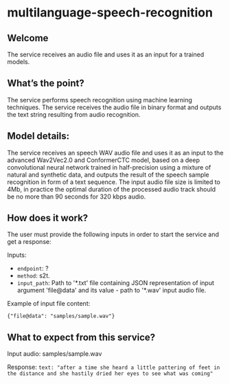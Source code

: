 # multilanguage-speech-recognition

## Welcome

The service receives an audio file and uses it as an input for a trained models.

## What’s the point?

The service performs speech recognition using machine learning techniques.
The service receives the audio file in binary format and outputs the text string resulting from audio recognition. 

##  Model details:

The service receives an speech WAV audio file and uses it as an input to the advanced Wav2Vec2.0 and ConformerCTC model, based on a deep convolutional neural network trained in half-precision using a mixture of natural and synthetic data, and outputs the result of the speech sample recognition in form of a text sequence. The input audio file size is limited to 4Mb, in practice the optimal duration of the processed audio track should be no more than 90 seconds for 320 kbps audio.

## How does it work?

The user must provide the following inputs in order to start the service and get a response:

Inputs:

 -   `endpoint`: ?
 -   `method`: s2t.
 -   `input_path`: Path to '\*.txt' file containing JSON representation of input argument 'file@data' and its value - path to '\*.wav' input audio file.

Example of input file content:

```
{"file@data": "samples/sample.wav"}
```

## What to expect from this service?

Input audio:
samples/sample.wav

Response:
`text: "after a time she heard a little pattering of feet in the distance and she hastily dried her eyes to see what was coming"`
